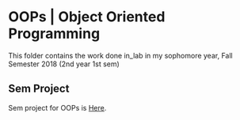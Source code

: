 # OOPs | Object Oriented Programming

This folder contains the work done in_lab in my sophomore year, Fall Semester 2018 (2nd year 1st sem)

## Sem Project

Sem project for OOPs is [Here](https://github.com/RikilG/Hotel-Booking-Portal).